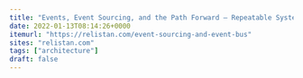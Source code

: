 ```yaml
---
title: "Events, Event Sourcing, and the Path Forward – Repeatable Systems"
date: 2022-01-13T08:14:26+0000
itemurl: "https://relistan.com/event-sourcing-and-event-bus"
sites: "relistan.com"
tags: ["architecture"]
draft: false
---
```

